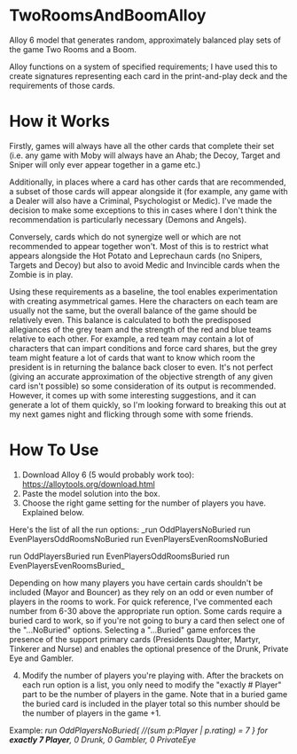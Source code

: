 # TwoRoomsAndBoomAlloy
Alloy 6 model that generates random, approximately balanced play sets of the game Two Rooms and a Boom.

Alloy functions on a system of specified requirements; I have used this to create signatures representing each card in the print-and-play deck and the requirements of those cards.

# How it Works
Firstly, games will always have all the other cards that complete their set (i.e. any game with Moby will always have an Ahab; the Decoy, Target and Sniper will only ever appear together in a game etc.) 

Additionally, in places where a card has other cards that are recommended, a subset of those cards will appear alongside it (for example, any game with a Dealer will also have a Criminal, Psychologist or Medic). I've made the decision to make some exceptions to this in cases where I don't think the recommendation is particularly necessary (Demons and Angels).

Conversely, cards which do not synergize well or which are not recommended to appear together won't. Most of this is to restrict what appears alongside the Hot Potato and Leprechaun cards (no Snipers, Targets and Decoy) but also to avoid Medic and Invincible cards when the Zombie is in play.

Using these requirements as a baseline, the tool enables experimentation with creating asymmetrical games. Here the characters on each team are usually not the same, but the overall balance of the game should be relatively even. This balance is calculated to both the predisposed allegiances of the grey team and the strength of the red and blue teams relative to each other. For example, a red team may contain a lot of characters that can impart conditions and force card shares, but the grey team might feature a lot of cards that want to know which room the president is in returning the balance back closer to even.
It's not perfect (giving an accurate approximation of the objective strength of any given card isn't possible) so some consideration of its output is recommended. However, it comes up with some interesting suggestions, and it can generate a lot of them quickly, so I'm looking forward to breaking this out at my next games night and flicking through some with some friends.


# How To Use
1. Download Alloy 6 (5 would probably work too): https://alloytools.org/download.html
2. Paste the model solution into the box.
3. Choose the right game setting for the number of players you have. Explained below.

Here's the list of all the run options:
_run OddPlayersNoBuried
run EvenPlayersOddRoomsNoBuried
run EvenPlayersEvenRoomsNoBuried

run OddPlayersBuried
run EvenPlayersOddRoomsBuried
run EvenPlayersEvenRoomsBuried_

Depending on how many players you have certain cards shouldn't be included (Mayor and Bouncer) as they rely on an odd or even number of players in the rooms to work. For quick reference, I've commented each number from 6-30 above the appropriate run option. 
Some cards require a buried card to work, so if you're not going to bury a card then select one of the "...NoBuried" options. Selecting a "...Buried" game enforces the presence of the support primary cards (Presidents Daughter, Martyr, Tinkerer and Nurse) and enables the optional presence of the Drunk, Private Eye and Gambler.

4. Modify the number of players you're playing with. After the brackets on each run option is a list, you only need to modify the "exactly # Player" part to be the number of players in the game. Note that in a buried game the buried card is included in the player total so this number should be the number of players in the game +1.

Example:
_run OddPlayersNoBuried{
	//(sum p:Player | p.rating) = 7
} for **exactly 7 Player**, 0 Drunk, 0 Gambler, 0 PrivateEye_

